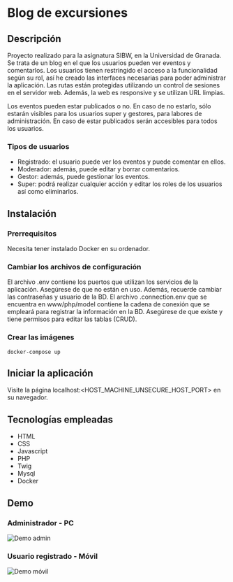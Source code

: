 # Blog de excursiones

## Descripción
Proyecto realizado para la asignatura SIBW, en la Universidad de Granada. Se trata de un blog en el que los usuarios pueden ver eventos y comentarlos.
Los usuarios tienen restringido el acceso a la funcionalidad según su rol, así he creado las interfaces necesarias para poder administrar la aplicación. Las rutas están protegidas utilizando un control de sesiones en el servidor web. Además, la web es responsive y se utilizan URL limpias.

Los eventos pueden estar publicados o no. En caso de no estarlo, sólo estarán visibles para los usuarios super y gestores, para labores de administración. En caso de estar publicados serán accesibles para todos los usuarios.

### Tipos de usuarios
* Registrado: el usuario puede ver los eventos y puede comentar en ellos.
* Moderador: además, puede editar y borrar comentarios.
* Gestor: además, puede gestionar los eventos.
* Super: podrá realizar cualquier acción y editar los roles de los usuarios así como eliminarlos.

## Instalación

### Prerrequisitos
Necesita tener instalado Docker en su ordenador.

### Cambiar los archivos de configuración
El archivo .env contiene los puertos que utilizan los servicios de la aplicación. Asegúrese de que no están en uso. Además, recuerde cambiar las contraseñas y usuario de la BD. El archivo .connection.env que se encuentra en www/php/model contiene la cadena de conexión que se empleará para registrar la información en la BD. Asegúrese de que existe y tiene permisos para editar las tablas (CRUD).

### Crear las imágenes

```
docker-compose up
```

## Iniciar la aplicación
Visite la página localhost:<HOST_MACHINE_UNSECURE_HOST_PORT> en su navegador.

## Tecnologías empleadas
- HTML
- CSS
- Javascript
- PHP
- Twig
- Mysql
- Docker

## Demo

### Administrador - PC 
![Demo admin](demo/Admin.gif)

### Usuario registrado - Móvil
![Demo móvil](demo/movil.gif)


